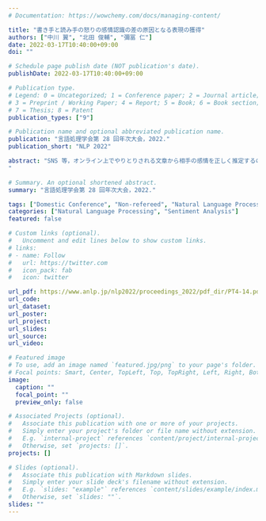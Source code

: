 ```yaml
---
# Documentation: https://wowchemy.com/docs/managing-content/

title: "書き手と読み手の怒りの感情認識の差の原因となる表現の獲得"
authors: ["中川 翼", "北田 俊輔", "彌冨 仁"]
date: 2022-03-17T10:40:00+09:00
doi: ""

# Schedule page publish date (NOT publication's date).
publishDate: 2022-03-17T10:40:00+09:00

# Publication type.
# Legend: 0 = Uncategorized; 1 = Conference paper; 2 = Journal article;
# 3 = Preprint / Working Paper; 4 = Report; 5 = Book; 6 = Book section;
# 7 = Thesis; 8 = Patent
publication_types: ["9"]

# Publication name and optional abbreviated publication name.
publication: "言語処理学会第 28 回年次大会，2022."
publication_short: "NLP 2022"

abstract: "SNS 等，オンライン上でやりとりされる文章から相手の感情を正しく推定するのは時に難しく，書き手と読み手の間での認識・解釈の違いはトラブルにつながる可能性がある．本研究では，書き手と読み手の感情認識の差に着目した上で，感情認識の差が特に大きい「怒り」の感情に焦点を当て，その差が大きい文章を予測する識別器を構築するとともに，感情認識の差を生み出している表現を明らかにするための分析を行った．検出された表現は，それ自体に怒りの感情を表す意味は持たないため，読み手が読み取るのは難しいが，書いた本人は確かに怒りの感情を持つ傾向にあった．
"

# Summary. An optional shortened abstract.
summary: "言語処理学会第 28 回年次大会，2022."

tags: ["Domestic Conference", "Non-refereed", "Natural Language Processing", "ANLP"]
categories: ["Natural Language Processing", "Sentiment Analysis"]
featured: false

# Custom links (optional).
#   Uncomment and edit lines below to show custom links.
# links:
# - name: Follow
#   url: https://twitter.com
#   icon_pack: fab
#   icon: twitter

url_pdf: https://www.anlp.jp/nlp2022/proceedings_2022/pdf_dir/PT4-14.pdf
url_code:
url_dataset:
url_poster:
url_project:
url_slides:
url_source:
url_video:

# Featured image
# To use, add an image named `featured.jpg/png` to your page's folder. 
# Focal points: Smart, Center, TopLeft, Top, TopRight, Left, Right, BottomLeft, Bottom, BottomRight.
image:
  caption: ""
  focal_point: ""
  preview_only: false

# Associated Projects (optional).
#   Associate this publication with one or more of your projects.
#   Simply enter your project's folder or file name without extension.
#   E.g. `internal-project` references `content/project/internal-project/index.md`.
#   Otherwise, set `projects: []`.
projects: []

# Slides (optional).
#   Associate this publication with Markdown slides.
#   Simply enter your slide deck's filename without extension.
#   E.g. `slides: "example"` references `content/slides/example/index.md`.
#   Otherwise, set `slides: ""`.
slides: ""
---
```

